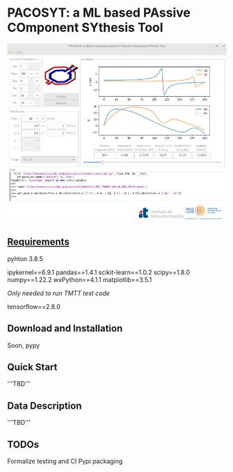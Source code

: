 # PACOSYT: a ML based PAssive COmponent SYthesis Tool

![PACOSYT: a ML based PAssive COmponent SYthesis Tool](img/screenshot.png)

## [Requirements](requirements.txt) 
pyhton 3.8.5


ipykernel==6.9.1 
pandas==1.4.1
scikit-learn==1.0.2
scipy==1.8.0
numpy==1.22.2
wxPython==4.1.1
matplotlib==3.5.1


*Only needed to run TMTT test code* 

tensorflow==2.8.0

## Download and Installation





Soon, pypy



## Quick Start
'''TBD'''

## Data Description
'''TBD'''

## TODOs
Formalize testing and CI 
Pypi packaging